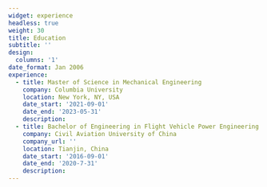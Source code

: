 ```yaml
---
widget: experience
headless: true
weight: 30
title: Education
subtitle: ''
design:
  columns: '1'
date_format: Jan 2006
experience:
  - title: Master of Science in Mechanical Engineering
    company: Columbia University
    location: New York, NY, USA
    date_start: '2021-09-01'
    date_end: '2023-05-31'
    description: 
  - title: Bachelor of Engineering in Flight Vehicle Power Engineering
    company: Civil Aviation University of China
    company_url: ''
    location: Tianjin, China
    date_start: '2016-09-01'
    date_end: '2020-7-31'
    description: 
---
```

